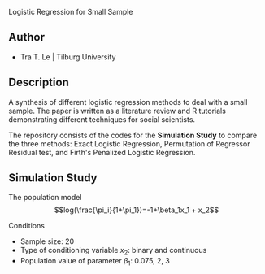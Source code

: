 Logistic Regression for Small Sample

## Author
- Tra T. Le | Tilburg University

## Description
A synthesis of different logistic regression methods to deal with a small sample. The paper is written as a literature review and R tutorials demonstrating different techniques for social scientists. 

The repository consists of the codes for the **Simulation Study** to compare the three methods: Exact Logistic Regression, Permutation of Regressor Residual test, and Firth's Penalized Logistic Regression. 

## Simulation Study
The population model 
$$log(\frac{\pi_i}{1+\pi_1})=-1+\beta_1x_1 + x_2$$

Conditions
- Sample size: 20
- Type of conditioning variable $x_2$: binary and continuous
- Population value of parameter $\beta_1$: 0.075, 2, 3
